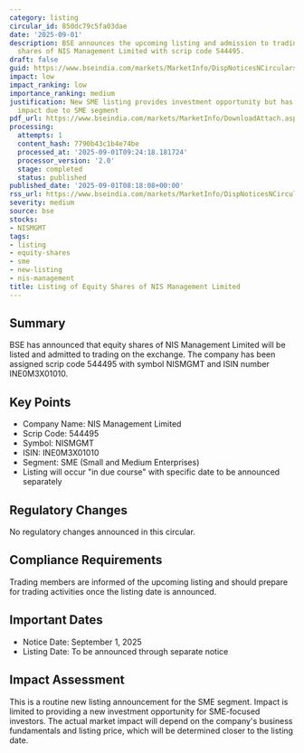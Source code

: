 ```yaml
---
category: listing
circular_id: 850dc79c5fa03dae
date: '2025-09-01'
description: BSE announces the upcoming listing and admission to trading of equity
  shares of NIS Management Limited with scrip code 544495.
draft: false
guid: https://www.bseindia.com/markets/MarketInfo/DispNoticesNCirculars.aspx?Noticeid={4838208F-570D-4128-84D9-67024C982DC5}&noticeno=20250901-12&dt=09/01/2025&icount=12&totcount=13&flag=0
impact: low
impact_ranking: low
importance_ranking: medium
justification: New SME listing provides investment opportunity but has limited market
  impact due to SME segment
pdf_url: https://www.bseindia.com/markets/MarketInfo/DownloadAttach.aspx?id=20250901-12&attachedId=
processing:
  attempts: 1
  content_hash: 7790b43c1b4e74be
  processed_at: '2025-09-01T09:24:18.181724'
  processor_version: '2.0'
  stage: completed
  status: published
published_date: '2025-09-01T08:18:08+00:00'
rss_url: https://www.bseindia.com/markets/MarketInfo/DispNoticesNCirculars.aspx?Noticeid={4838208F-570D-4128-84D9-67024C982DC5}&noticeno=20250901-12&dt=09/01/2025&icount=12&totcount=13&flag=0
severity: medium
source: bse
stocks:
- NISMGMT
tags:
- listing
- equity-shares
- sme
- new-listing
- nis-management
title: Listing of Equity Shares of NIS Management Limited
---
```


## Summary

BSE has announced that equity shares of NIS Management Limited will be listed and admitted to trading on the exchange. The company has been assigned scrip code 544495 with symbol NISMGMT and ISIN number INE0M3X01010.

## Key Points

- Company Name: NIS Management Limited
- Scrip Code: 544495
- Symbol: NISMGMT
- ISIN: INE0M3X01010
- Segment: SME (Small and Medium Enterprises)
- Listing will occur "in due course" with specific date to be announced separately

## Regulatory Changes

No regulatory changes announced in this circular.

## Compliance Requirements

Trading members are informed of the upcoming listing and should prepare for trading activities once the listing date is announced.

## Important Dates

- Notice Date: September 1, 2025
- Listing Date: To be announced through separate notice

## Impact Assessment

This is a routine new listing announcement for the SME segment. Impact is limited to providing a new investment opportunity for SME-focused investors. The actual market impact will depend on the company's business fundamentals and listing price, which will be determined closer to the listing date.
